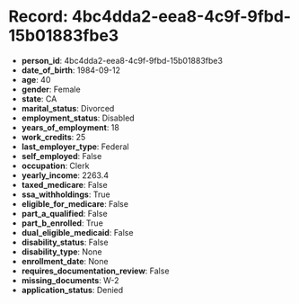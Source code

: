 # Record: 4bc4dda2-eea8-4c9f-9fbd-15b01883fbe3

- **person_id**: 4bc4dda2-eea8-4c9f-9fbd-15b01883fbe3
- **date_of_birth**: 1984-09-12
- **age**: 40
- **gender**: Female
- **state**: CA
- **marital_status**: Divorced
- **employment_status**: Disabled
- **years_of_employment**: 18
- **work_credits**: 25
- **last_employer_type**: Federal
- **self_employed**: False
- **occupation**: Clerk
- **yearly_income**: 2263.4
- **taxed_medicare**: False
- **ssa_withholdings**: True
- **eligible_for_medicare**: False
- **part_a_qualified**: False
- **part_b_enrolled**: True
- **dual_eligible_medicaid**: False
- **disability_status**: False
- **disability_type**: None
- **enrollment_date**: None
- **requires_documentation_review**: False
- **missing_documents**: W-2
- **application_status**: Denied